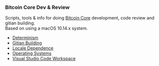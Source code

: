 ### Bitcoin Core Dev & Review
Scripts, tools & info for doing [Bitcoin Core](https://github.com/bitcoin/bitcoin) development, code review and gitian building.  
Based on using a macOS 10.14.x system.

- [Determinism](determinism.md)
- [Gitian Building](/gitian-building/)
- [Locale Dependence](/locale-dependence/)
- [Operating Systems](operating-systems.md)
- [Visual Studio Code Workspace](/visual-studio/)
